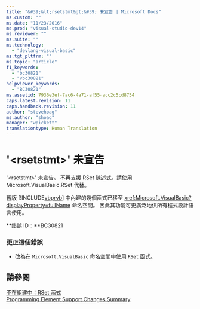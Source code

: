 ```yaml
---
title: "&#39;&lt;rsetstmt&gt;&#39; 未宣告 | Microsoft Docs"
ms.custom: ""
ms.date: "11/23/2016"
ms.prod: "visual-studio-dev14"
ms.reviewer: ""
ms.suite: ""
ms.technology: 
  - "devlang-visual-basic"
ms.tgt_pltfrm: ""
ms.topic: "article"
f1_keywords: 
  - "bc30821"
  - "vbc30821"
helpviewer_keywords: 
  - "BC30821"
ms.assetid: 7936e3ef-7ac6-4a71-af55-acc2c5cd8754
caps.latest.revision: 11
caps.handback.revision: 11
author: "stevehoag"
ms.author: "shoag"
manager: "wpickett"
translationtype: Human Translation
---
```

# &#39;&lt;rsetstmt&gt;&#39; 未宣告
'\<rsetstmt\>' 未宣告。 不再支援 RSet 陳述式。請使用 Microsoft.VisualBasic.RSet 代替。  
  
 舊版 [!INCLUDE[vbprvb](../../csharp/programming-guide/concepts/linq/includes/vbprvb_md.md)] 中內建的幾個函式已移至 <xref:Microsoft.VisualBasic?displayProperty=fullName> 命名空間。 因此其功能可更廣泛地供所有程式設計語言使用。  
  
 **錯誤 ID︰**BC30821  
  
### 更正這個錯誤  
  
-   改為在 `Microsoft.VisualBasic` 命名空間中使用 `RSet` 函式。  
  
## 請參閱  
 [不在組建中：RSet 函式](http://msdn.microsoft.com/zh-tw/534514e5-dee9-4dfd-993b-da09731eece5)   
 [Programming Element Support Changes Summary](http://msdn.microsoft.com/zh-tw/0483590a-6309-449c-a2fa-effa26a03b95)
